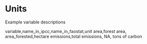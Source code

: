 



# Units

Example variable descriptions

  variable,name_in_ipcc,name_in_faostat,unit
  area,forest area, area_forested,hectare
  emissions,total emissions, NA, tons of carbon



